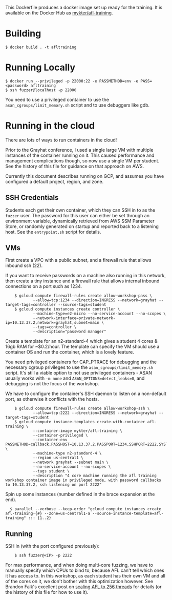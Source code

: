 This Dockerfile produces a docker image set up ready for the training. It is available on the Docker Hub as
[mykter/afl-training](http://hub.docker.com/r/mykter/afl-training).

# Building

    $ docker build . -t afltraining

# Running Locally

    $ docker run --privileged -p 22000:22 -e PASSMETHOD=env -e PASS=<password> afltraining
    $ ssh fuzzer@localhost -p 22000

You need to use a privileged container to use the `asan_cgroups/limit_memory.sh` script and to use debuggers like gdb.

# Running in the cloud

There are lots of ways to run containers in the cloud!

Prior to the Grayhat conference, I used a single large VM with multiple instances of the container running on it. This
caused performance and management complications though, so now use a single VM per student. See the history of this file
for guidance on that approach on AWS.

Currently this document describes running on GCP, and assumes you have configured a default project, region, and zone.

## SSH Credentials

Students each get their own container, which they can SSH in to as the `fuzzer` user. The password for this user can
either be set through an environment variable, dynamically retrieved from AWS SSM Parameter Store, or randomly generated
on startup and reported back to a listening host. See the `entrypoint.sh` script for details.

## VMs

First create a VPC with a public subnet, and a firewall rule that allows inbound ssh (22).

If you want to receive passwords on a machine also running in this network, then create a tiny instance and a firewall
rule that allows internal inbound connections on a port such as 1234.

        $ gcloud compute firewall-rules create allow-workshop-pass \
                --allow=tcp:1234 --direction=INGRESS --network=grayhat --target-tags=controller --source-tags=student
        $ gcloud compute instances create controller \
                --machine-type=e2-micro --no-service-account --no-scopes \
                --network-interface=private-network-ip=10.13.37.2,network=grayhat,subnet=main \
                --tags=controller \
                --description="password manager"

Create a template for an n2-standard-4 which gives a student 4 cores & 16gb RAM for ~\$0.2/hour. The template can
specify the VM should use a container OS and run the container, which is a lovely feature.

You need privileged containers for CAP_PTRACE for debugging and the necessary cgroup privileges to use the
`asan_cgroups/limit_memory.sh` script. It's still a viable option to not use privileged containers - ASAN usually works
with `-m none` and `ASAN_OPTIONS=detect_leaks=0`, and debugging is not the focus of the workshop.

We have to configure the container's SSH daemon to listen on a non-default port, as otherwise it conflicts with the
hosts.

        $ gcloud compute firewall-rules create allow-workshop-ssh \
                --allow=tcp:2222 --direction=INGRESS --network=grayhat --target-tags=student
        $ gcloud compute instance-templates create-with-container afl-training \
                --container-image mykter/afl-training \
                --container-privileged \
                --container-env PASSMETHOD=callback,PASSHOST=10.13.37.2,PASSPORT=1234,SSHPORT=2222,SYSTEMCONFIG=1 \
                --machine-type n2-standard-4 \
                --region us-central1 \
                --network grayhat --subnet main \
                --no-service-account --no-scopes \
                --tags student \
                --description "4 core machine running the afl training workshop container image in privileged mode, with password callbacks to 10.13.37.2, ssh listening on port 2222"

Spin up some instances (number defined in the brace expansion at the end).

      $ parallel --verbose --keep-order "gcloud compute instances create afl-training-{#} --zone=us-central1-a --source-instance-template=afl-training" ::: {1..2}

## Running

SSH in (with the port configured previously):

        $ ssh fuzzer@<IP> -p 2222

For max performance, and when doing multi-core fuzzing, we have to manually specify which CPUs to bind to, because AFL
can't tell which ones it has access to. In this workshop, as each student has their own VM and all of the cores on it,
we don't bother with this optimization however. See Brandon Falk's excellent post on
[scaling AFL to 256 threads](https://gamozolabs.github.io/fuzzing/2018/09/16/scaling_afl.html) for details (or the
history of this file for how to use it).
